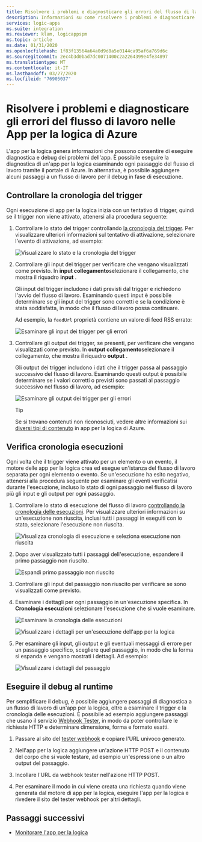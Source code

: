 ```yaml
---
title: Risolvere i problemi e diagnosticare gli errori del flusso di lavoro
description: Informazioni su come risolvere i problemi e diagnosticare problemi, errori ed errori nei flussi di lavoro in app per la logica di Azure
services: logic-apps
ms.suite: integration
ms.reviewer: klam, logicappspm
ms.topic: article
ms.date: 01/31/2020
ms.openlocfilehash: 1f83f13564a64a0d9d8a5e0144ca95af6a769d6c
ms.sourcegitcommit: 2ec4b3d0bad7dc0071400c2a2264399e4fe34897
ms.translationtype: MT
ms.contentlocale: it-IT
ms.lasthandoff: 03/27/2020
ms.locfileid: "76905037"
---
```

# <a name="troubleshoot-and-diagnose-workflow-failures-in-azure-logic-apps"></a>Risolvere i problemi e diagnosticare gli errori del flusso di lavoro nelle App per la logica di Azure

L'app per la logica genera informazioni che possono consentire di eseguire diagnostica e debug dei problemi dell'app. È possibile eseguire la diagnostica di un'app per la logica esaminando ogni passaggio del flusso di lavoro tramite il portale di Azure. In alternativa, è possibile aggiungere alcuni passaggi a un flusso di lavoro per il debug in fase di esecuzione.

<a name="check-trigger-history"></a>

## <a name="check-trigger-history"></a>Controllare la cronologia del trigger

Ogni esecuzione di app per la logica inizia con un tentativo di trigger, quindi se il trigger non viene attivato, attenersi alla procedura seguente:

1. Controllare lo stato del trigger controllando [la cronologia del trigger](../logic-apps/monitor-logic-apps.md#review-trigger-history). Per visualizzare ulteriori informazioni sul tentativo di attivazione, selezionare l'evento di attivazione, ad esempio:

   ![Visualizzare lo stato e la cronologia del trigger](./media/logic-apps-diagnosing-failures/logic-app-trigger-history.png)

1. Controllare gli input del trigger per verificare che vengano visualizzati come previsto. In **input collegamento**selezionare il collegamento, che mostra il riquadro **input** .

   Gli input del trigger includono i dati previsti dal trigger e richiedono l'avvio del flusso di lavoro. Esaminando questi input è possibile determinare se gli input del trigger sono corretti e se la condizione è stata soddisfatta, in modo che il flusso di lavoro possa continuare.

   Ad esempio, la `feedUrl` proprietà contiene un valore di feed RSS errato:

   ![Esaminare gli input dei trigger per gli errori](./media/logic-apps-diagnosing-failures/review-trigger-inputs-for-errors.png)

1. Controllare gli output dei trigger, se presenti, per verificare che vengano visualizzati come previsto. In **output collegamento**selezionare il collegamento, che mostra il riquadro **output** .

   Gli output dei trigger includono i dati che il trigger passa al passaggio successivo del flusso di lavoro. Esaminando questi output è possibile determinare se i valori corretti o previsti sono passati al passaggio successivo nel flusso di lavoro, ad esempio:

   ![Esaminare gli output dei trigger per gli errori](./media/logic-apps-diagnosing-failures/review-trigger-outputs-for-errors.png)

   > [!TIP]
   > Se si trovano contenuti non riconosciuti, vedere altre informazioni sui [diversi tipi di contenuto](../logic-apps/logic-apps-content-type.md) in app per la logica di Azure.

<a name="check-runs-history"></a>

## <a name="check-runs-history"></a>Verifica cronologia esecuzioni

Ogni volta che il trigger viene attivato per un elemento o un evento, il motore delle app per la logica crea ed esegue un'istanza del flusso di lavoro separata per ogni elemento o evento. Se un'esecuzione ha esito negativo, attenersi alla procedura seguente per esaminare gli eventi verificatisi durante l'esecuzione, incluso lo stato di ogni passaggio nel flusso di lavoro più gli input e gli output per ogni passaggio.

1. Controllare lo stato di esecuzione del flusso di lavoro [controllando la cronologia delle esecuzioni](../logic-apps/monitor-logic-apps.md#review-runs-history). Per visualizzare ulteriori informazioni su un'esecuzione non riuscita, inclusi tutti i passaggi in eseguiti con lo stato, selezionare l'esecuzione non riuscita.

   ![Visualizza cronologia di esecuzione e seleziona esecuzione non riuscita](./media/logic-apps-diagnosing-failures/logic-app-runs-history.png)

1. Dopo aver visualizzato tutti i passaggi dell'esecuzione, espandere il primo passaggio non riuscito.

   ![Espandi primo passaggio non riuscito](./media/logic-apps-diagnosing-failures/logic-app-run-pane.png)

1. Controllare gli input del passaggio non riuscito per verificare se sono visualizzati come previsto.

1. Esaminare i dettagli per ogni passaggio in un'esecuzione specifica. In **Cronologia esecuzioni** selezionare l'esecuzione che si vuole esaminare.

   ![Esaminare la cronologia delle esecuzioni](./media/logic-apps-diagnosing-failures/logic-app-runs-history.png)

   ![Visualizzare i dettagli per un'esecuzione dell'app per la logica](./media/logic-apps-diagnosing-failures/logic-app-run-details.png)

1. Per esaminare gli input, gli output e gli eventuali messaggi di errore per un passaggio specifico, scegliere quel passaggio, in modo che la forma si espanda e vengano mostrati i dettagli. Ad esempio:

   ![Visualizzare i dettagli del passaggio](./media/logic-apps-diagnosing-failures/logic-app-run-details-expanded.png)

## <a name="perform-runtime-debugging"></a>Eseguire il debug al runtime

Per semplificare il debug, è possibile aggiungere passaggi di diagnostica a un flusso di lavoro di un'app per la logica, oltre a esaminare il trigger e la cronologia delle esecuzioni. È possibile ad esempio aggiungere passaggi che usano il servizio [Webhook Tester](https://webhook.site/), in modo da poter controllare le richieste HTTP e determinare dimensione, forma e formato esatti.

1. Passare al sito del [tester webhook](https://webhook.site/) e copiare l'URL univoco generato.

1. Nell'app per la logica aggiungere un'azione HTTP POST e il contenuto del corpo che si vuole testare, ad esempio un'espressione o un altro output del passaggio.

1. Incollare l'URL da webhook tester nell'azione HTTP POST.

1. Per esaminare il modo in cui viene creata una richiesta quando viene generata dal motore di app per la logica, eseguire l'app per la logica e rivedere il sito del tester webhook per altri dettagli.

## <a name="next-steps"></a>Passaggi successivi

* [Monitorare l'app per la logica](../logic-apps/monitor-logic-apps.md)
